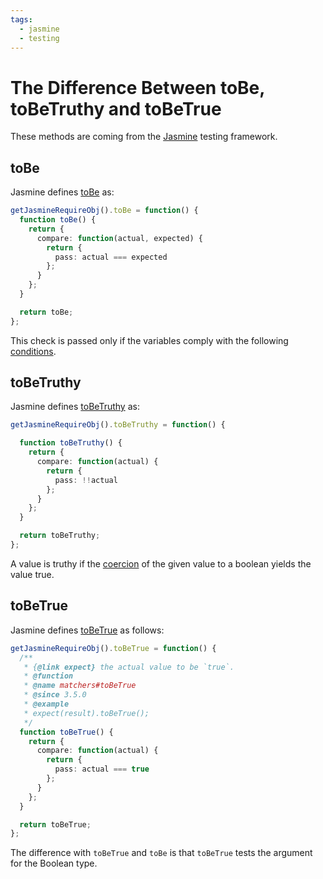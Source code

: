```yaml
---
tags:
  - jasmine
  - testing
---
```


# The Difference Between toBe, toBeTruthy and toBeTrue

These methods are coming from the [Jasmine](https://jasmine.github.io) testing framework.

## toBe

Jasmine defines [toBe](https://github.com/jasmine/jasmine/blob/4097718b6682f643833f5435b63e4f590f22919f/lib/jasmine-core/jasmine.js#L2779)
as:

````typescript
getJasmineRequireObj().toBe = function() {
  function toBe() {
    return {
      compare: function(actual, expected) {
        return {
          pass: actual === expected
        };
      }
    };
  }

  return toBe;
};
````
This check is passed only if the variables comply with the following 
[conditions](https://developer.mozilla.org/en-US/docs/Web/JavaScript/Reference/Operators/Strict_equality#description).

## toBeTruthy

Jasmine defines [toBeTruthy](https://github.com/jasmine/jasmine/blob/4097718b6682f643833f5435b63e4f590f22919f/lib/jasmine-core/jasmine.js#L2908)
as:

````typescript
getJasmineRequireObj().toBeTruthy = function() {

  function toBeTruthy() {
    return {
      compare: function(actual) {
        return {
          pass: !!actual
        };
      }
    };
  }

  return toBeTruthy;
};
````
A value is truthy if the [coercion](https://developer.mozilla.org/en-US/docs/Glossary/Type_coercion) 
of the given value to a boolean yields the value true.

## toBeTrue 

Jasmine defines [toBeTrue](https://github.com/jasmine/jasmine/blob/2a7a1577139196d9f678a1749f640f8efbf7402b/lib/jasmine-core/jasmine.js#L6091)
as follows:

````typescript
getJasmineRequireObj().toBeTrue = function() {
  /**
   * {@link expect} the actual value to be `true`.
   * @function
   * @name matchers#toBeTrue
   * @since 3.5.0
   * @example
   * expect(result).toBeTrue();
   */
  function toBeTrue() {
    return {
      compare: function(actual) {
        return {
          pass: actual === true
        };
      }
    };
  }

  return toBeTrue;
};
````
The difference with `toBeTrue` and `toBe` is 
that `toBeTrue` tests the argument for the Boolean type.